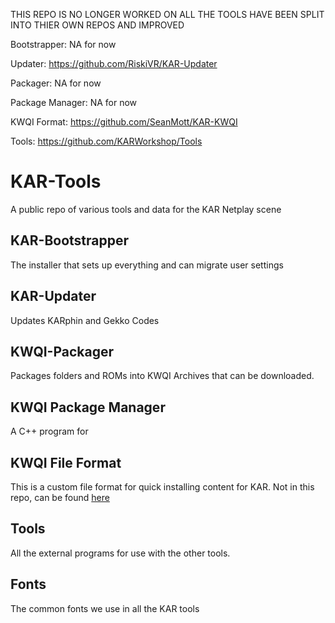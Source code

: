 THIS REPO IS NO LONGER WORKED ON ALL THE TOOLS HAVE BEEN SPLIT INTO THIER OWN REPOS AND IMPROVED

Bootstrapper: NA for now

Updater: https://github.com/RiskiVR/KAR-Updater

Packager: NA for now

Package Manager: NA for now

KWQI Format: https://github.com/SeanMott/KAR-KWQI

Tools: https://github.com/KARWorkshop/Tools

# KAR-Tools
A public repo of various tools and data for the KAR Netplay scene

## KAR-Bootstrapper
The installer that sets up everything and can migrate user settings

## KAR-Updater
Updates KARphin and Gekko Codes

## KWQI-Packager
Packages folders and ROMs into KWQI Archives that can be downloaded.

## KWQI Package Manager
A C++ program for 

## KWQI File Format
This is a custom file format for quick installing content for KAR. Not in this repo, can be found [here](https://github.com/SeanMott/KAR-KWQI)

## Tools
All the external programs for use with the other tools.

## Fonts
The common fonts we use in all the KAR tools
